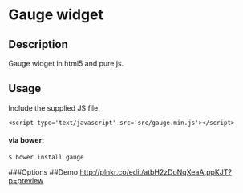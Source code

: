 # Gauge widget
## Description
Gauge widget in html5 and pure js.
## Usage
Include the supplied JS file.
  ```
  <script type='text/javascript' src='src/gauge.min.js'></script>
  ```
    
#### via bower:
```
$ bower install gauge
```
###Options
##Demo 
http://plnkr.co/edit/atbH2zDoNqXeaAtppKJT?p=preview
